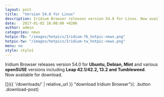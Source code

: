 ```yaml
---
layout: post
title:  "Version 54.0 for Linux"
description: Iridium Browser releases version 54.0 for Linux. Now available for download.
date:   2017-01-02 16:00:00 +0200
author:	admin
categories: news
hotpic-fb: "/images/hotpics/Iridium-fb_hotpic-news.png"
hotpic-tw: "/images/hotpics/Iridium-tw_hotpic-news.png"
menu: no
style: style1
---
```


Iridium Browser releases version 54.0 for **Ubuntu, Debian, Mint** and various **openSUSE** versions including **Leap 42.1/42.2, 13.2 and Tumbleweed**.    
Now available for download.   

[]({{ '/downloads/' | relative_url }} "download Iridium Browser"){: .button .download-post}